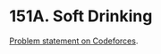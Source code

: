 # 151A. Soft Drinking

[Problem statement on Codeforces](https://codeforces.com/problemset/problem/151/A?locale=en).